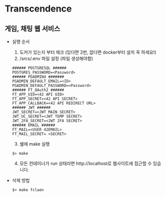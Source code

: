 # Transcendence

## 게임, 채팅 웹 서비스

- 실행 순서
  
  1. 도커가 있는지 부터 체크 (있다면 2번, 없다면 docker부터 설치 꼭 하세요!)
  2. /srcs/.env 파일 설정 (파일 생성해야함)
  ```
  ###### POSTGRESQL ######
  POSTGRES_PASSWORD=<Password>
  ###### PGADMIN4 #######
  PGADMIN_DEFAULT_EMAIL=<ID>
  PGADMIN_DEFAULT_PASSWORD=<Password>
  ###### FT_OAuth2 ######
  FT_APP_UID=<42 API UID>
  FT_APP_SECRET=<42 API SECRET>
  FT_APP_CALLBACK=<42 API REDIRECT URL>
  ###### JWT ######
  JWT_SECRET=<JWT MAIN SECRET>
  JWT_UC_SECRET=<JWT TEMP SECRET>
  JWT_2FA_SECRET=<JWT 2FA SECRET>
  ###### EMAIL ######
  FT_MAIL=<USER 42EMAIL>
  FT_MAIL_SECRET= <SECRET>
  ```
  3. 쉘에 make 실행
  ```
  $> make
  ```
  4. 모든 컨테이너가 run 상태라면 http://localhost로 웹사이트에 접근할 수 있습니다.
 
- 삭제 방법
  ```
  $> make fclaen
  ```

